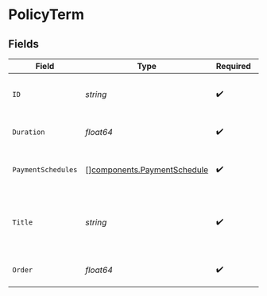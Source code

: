 # PolicyTerm


## Fields

| Field                                                                      | Type                                                                       | Required                                                                   | Description                                                                | Example                                                                    |
| -------------------------------------------------------------------------- | -------------------------------------------------------------------------- | -------------------------------------------------------------------------- | -------------------------------------------------------------------------- | -------------------------------------------------------------------------- |
| `ID`                                                                       | *string*                                                                   | :heavy_check_mark:                                                         | Unique identifier of the policy term                                       |                                                                            |
| `Duration`                                                                 | *float64*                                                                  | :heavy_check_mark:                                                         | Duration (in days) of the policy.                                          |                                                                            |
| `PaymentSchedules`                                                         | [][components.PaymentSchedule](../../models/components/paymentschedule.md) | :heavy_check_mark:                                                         | Allowed payment configurations for this term.                              |                                                                            |
| `Title`                                                                    | *string*                                                                   | :heavy_check_mark:                                                         | Specify the term in a friendly manner (visible in checkout)                | One Year                                                                   |
| `Order`                                                                    | *float64*                                                                  | :heavy_check_mark:                                                         | The order the term appears in the policy                                   | 0                                                                          |